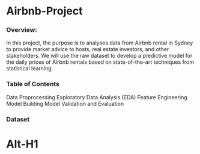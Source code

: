 # Airbnb-Project 



### Overview:

In this project, the purpose is to analyses data from Airbnb rental in Sydney to provide market advice to hosts, real estate investors, and other stakeholders. We will use the raw dataset to develop a predictive model for the daily prices of Airbnb rentals based on state-of-the-art techniques from statistical learning.

### Table of Contents 
Data Proprocessing
Exploratory Data Analysis (EDA)
Feature Engineering 
Model Building 
Model Validation and Evaluation 

### Dataset 

Alt-H1
======
